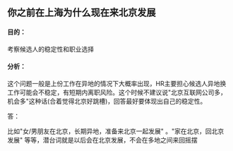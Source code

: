 ## 你之前在上海为什么现在来北京发展

#### ⽬的：

考察候选⼈的稳定性和职业选择

#### 分析：

这个问题⼀般是上份⼯作在异地的情况下⼤概率出现，HR主要担⼼候选⼈异地换⼯作可能会不稳定，有短期内离职⻛险。这个时候不建议说"北京互联⽹公司多，机会多"这种话(合着觉得北京好跳槽)，回答最好要体现出⾃⼰的稳定性。

答：

⽐如"⼥/男朋友在北京，⻓期异地，准备来北京⼀起发展" 。"家在北京，回北京发展" 等等，潜台词就是以后会在北京发展，不会在多地之间来回摇摆